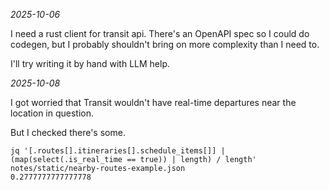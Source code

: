 _2025-10-06_

I need a rust client for transit api. There's an OpenAPI spec so I could do codegen, but
I probably shouldn't bring on more complexity than I need to.

I'll try writing it by hand with LLM help.


_2025-10-08_


I got worried that Transit wouldn't have real-time departures near the location in
question.

But I checked there's some.

```
jq '[.routes[].itineraries[].schedule_items[]] | (map(select(.is_real_time == true)) | length) / length' notes/static/nearby-routes-example.json
0.2777777777777778
```

